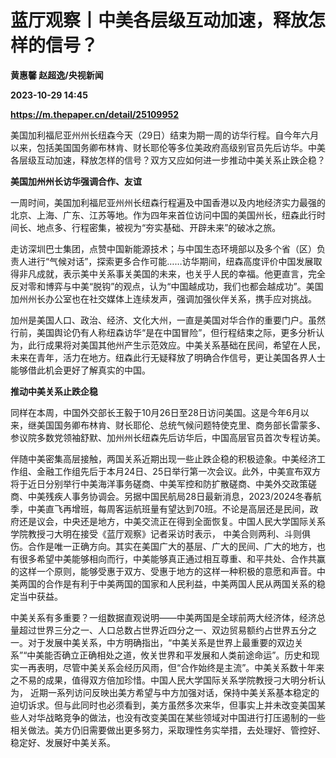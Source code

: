 # 蓝厅观察丨中美各层级互动加速，释放怎样的信号？
**黄惠馨 赵超逸/央视新闻**

**2023-10-29 14:45**

**https://m.thepaper.cn/detail/25109952**

美国加利福尼亚州州长纽森今天（29日）结束为期一周的访华行程。自今年六月以来，包括美国国务卿布林肯、财长耶伦等多位美政府高级别官员先后访华。中美各层级互动加速，释放怎样的信号？双方又应如何进一步推动中美关系止跌企稳？

**美国加州州长访华强调合作、友谊**

一周时间，美国加利福尼亚州州长纽森行程遍及中国香港以及内地经济实力最强的北京、上海、广东、江苏等地。作为四年来首位访问中国的美国州长，纽森此行时间长、地点多、行程密集，被视为“夯实基础、开辟未来”的破冰之旅。

走访深圳巴士集团，点赞中国新能源技术；与中国生态环境部以及多个省（区）负责人进行“气候对话”，探索更多合作可能……访华期间，纽森高度评价中国发展取得非凡成就，表示美中关系事关美国的未来，也关乎人民的幸福。他更直言，完全反对零和博弈与中美“脱钩”的观点，认为“中国越成功，我们也都会越成功”。美国加州州长办公室也在社交媒体上连续发声，强调加强伙伴关系，携手应对挑战。

加州是美国人口、政治、经济、文化大州，一直是美国对华合作的重要门户。虽然行前，美国舆论仍有人称纽森访华“是在中国冒险”，但行程结束之际，更多分析认为，此行成果将对美国其他州产生示范效应。中美关系基础在民间，希望在人民，未来在青年，活力在地方。纽森此行无疑释放了明确合作信号，更让美国各界人士能够借此机会更好了解真实的中国。

**推动中美关系止跌企稳**

同样在本周，中国外交部长王毅于10月26日至28日访问美国。这是今年6月以来，继美国国务卿布林肯、财长耶伦、总统气候问题特使克里、商务部长雷蒙多、参议院多数党领袖舒默、加州州长纽森先后访华后，中国高层官员首次专程访美。

伴随中美密集高层接触，两国关系近期出现一些止跌企稳的积极迹象。中美经济工作组、金融工作组先后于本月24日、25日举行第一次会议。此外，中美宣布双方将于近日分别举行中美海洋事务磋商、中美军控和防扩散磋商、中美外交政策磋商、中美残疾人事务协调会。另据中国民航局28日最新消息，2023/2024冬春航季，中美直飞再增班，每周客运航班量有望达到70班。不论是高层还是民间，政府还是议会，中央还是地方，中美交流正在得到全面恢复。中国人民大学国际关系学院教授刁大明在接受《蓝厅观察》记者采访时表示， 中美合则两利、斗则俱伤。合作是唯一正确方向。其实在美国广大的基层、广大的民间、广大的地方，也有很多希望中美能够相向而行，中美能够真正通过相互尊重、和平共处、合作共赢的这样一个原则，能够受惠于双方、受惠于地方的这样一种积极的意愿和声音。中美两国的合作是有利于中美两国的国家和人民利益，中美两国人民从两国关系的稳定当中获益。

中美关系有多重要？一组数据直观说明——中美两国是全球前两大经济体，经济总量超过世界三分之一、人口总数占世界近四分之一、双边贸易额约占世界五分之一。对于发展中美关系，中方明确指出，“中美关系是世界上最重要的双边关系”“中美能否确立正确相处之道，攸关世界和平发展和人类前途命运”。历史和现实一再表明，尽管中美关系会经历风雨，但“合作始终是主流”。中美关系数十年来之不易的成果，值得双方倍加珍惜。中国人民大学国际关系学院教授刁大明分析认为， 近期一系列访问反映出美方希望与中方加强对话，保持中美关系基本稳定的迫切诉求。但与此同时也必须看到，美方虽然多次来华，但事实上并未改变美国某些人对华战略竞争的做法，也没有改变美国在某些领域对中国进行打压遏制的一些相关做法。美方仍旧需要做出更多努力，采取理性务实举措，去处理好、管控好、稳定好、发展好中美关系。